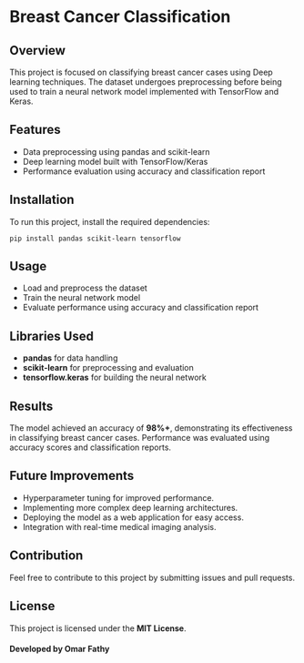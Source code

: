 # Breast Cancer Classification

## Overview
This project is focused on classifying breast cancer cases using Deep learning techniques. The dataset undergoes preprocessing before being used to train a neural network model implemented with TensorFlow and Keras.  

## Features
- Data preprocessing using pandas and scikit-learn
- Deep learning model built with TensorFlow/Keras
- Performance evaluation using accuracy and classification report  

## Installation
To run this project, install the required dependencies:

```
pip install pandas scikit-learn tensorflow
```

## Usage
- Load and preprocess the dataset  
- Train the neural network model  
- Evaluate performance using accuracy and classification report  

## Libraries Used
- **pandas** for data handling  
- **scikit-learn** for preprocessing and evaluation  
- **tensorflow.keras** for building the neural network  

## Results
The model achieved an accuracy of **98%+**, demonstrating its effectiveness in classifying breast cancer cases. Performance was evaluated using accuracy scores and classification reports.

## Future Improvements

- Hyperparameter tuning for improved performance.
- Implementing more complex deep learning architectures.
- Deploying the model as a web application for easy access.
- Integration with real-time medical imaging analysis.

## Contribution

Feel free to contribute to this project by submitting issues and pull requests.

## License

This project is licensed under the **MIT License**.

#### Developed by Omar Fathy
